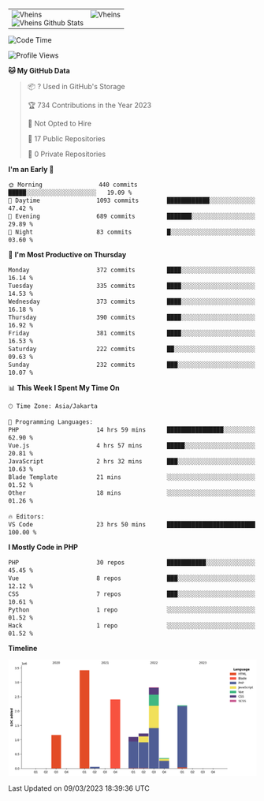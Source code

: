 <table>
  <tr>
    <td valign="top">
      <img src="https://github-readme-streak-stats.herokuapp.com/?user=Vheins&" alt="Vheins" /><br/>
      <img src="https://github-readme-stats.vercel.app/api?username=vheins&count_private=true&show_icons=true" alt="Vheins Github Stats">
    </td>
    <td valign="top">
      <img src="https://github-readme-stats.vercel.app/api/top-langs/?username=Vheins&count_private=true" alt="Vheins" /><br/>
    </td>
  </tr>
</table>

<!--START_SECTION:waka-->
![Code Time](http://img.shields.io/badge/Code%20Time-23%20hrs%2050%20mins-blue)

![Profile Views](http://img.shields.io/badge/Profile%20Views-90-blue)

**🐱 My GitHub Data** 

> 📦 ? Used in GitHub's Storage 
 > 
> 🏆 734 Contributions in the Year 2023
 > 
> 🚫 Not Opted to Hire
 > 
> 📜 17 Public Repositories 
 > 
> 🔑 0 Private Repositories 
 > 
**I'm an Early 🐤** 

```text
🌞 Morning                440 commits         █████░░░░░░░░░░░░░░░░░░░░   19.09 % 
🌆 Daytime                1093 commits        ████████████░░░░░░░░░░░░░   47.42 % 
🌃 Evening                689 commits         ███████░░░░░░░░░░░░░░░░░░   29.89 % 
🌙 Night                  83 commits          █░░░░░░░░░░░░░░░░░░░░░░░░   03.60 % 
```
📅 **I'm Most Productive on Thursday** 

```text
Monday                   372 commits         ████░░░░░░░░░░░░░░░░░░░░░   16.14 % 
Tuesday                  335 commits         ████░░░░░░░░░░░░░░░░░░░░░   14.53 % 
Wednesday                373 commits         ████░░░░░░░░░░░░░░░░░░░░░   16.18 % 
Thursday                 390 commits         ████░░░░░░░░░░░░░░░░░░░░░   16.92 % 
Friday                   381 commits         ████░░░░░░░░░░░░░░░░░░░░░   16.53 % 
Saturday                 222 commits         ██░░░░░░░░░░░░░░░░░░░░░░░   09.63 % 
Sunday                   232 commits         ███░░░░░░░░░░░░░░░░░░░░░░   10.07 % 
```


📊 **This Week I Spent My Time On** 

```text
🕑︎ Time Zone: Asia/Jakarta

💬 Programming Languages: 
PHP                      14 hrs 59 mins      ████████████████░░░░░░░░░   62.90 % 
Vue.js                   4 hrs 57 mins       █████░░░░░░░░░░░░░░░░░░░░   20.81 % 
JavaScript               2 hrs 32 mins       ███░░░░░░░░░░░░░░░░░░░░░░   10.63 % 
Blade Template           21 mins             ░░░░░░░░░░░░░░░░░░░░░░░░░   01.52 % 
Other                    18 mins             ░░░░░░░░░░░░░░░░░░░░░░░░░   01.26 % 

🔥 Editors: 
VS Code                  23 hrs 50 mins      █████████████████████████   100.00 % 
```

**I Mostly Code in PHP** 

```text
PHP                      30 repos            ███████████░░░░░░░░░░░░░░   45.45 % 
Vue                      8 repos             ███░░░░░░░░░░░░░░░░░░░░░░   12.12 % 
CSS                      7 repos             ███░░░░░░░░░░░░░░░░░░░░░░   10.61 % 
Python                   1 repo              ░░░░░░░░░░░░░░░░░░░░░░░░░   01.52 % 
Hack                     1 repo              ░░░░░░░░░░░░░░░░░░░░░░░░░   01.52 % 
```



**Timeline**

![Lines of Code chart](https://raw.githubusercontent.com/vheins/vheins/main/assets/bar_graph.png)


 Last Updated on 09/03/2023 18:39:36 UTC
<!--END_SECTION:waka-->

